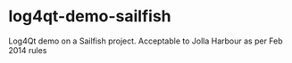 log4qt-demo-sailfish
====================

Log4Qt demo on a Sailfish project. Acceptable to Jolla Harbour as per Feb 2014 rules
